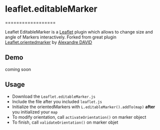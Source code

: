# leaflet.editableMarker
==================

Leaflet EditableMarker is a [Leaflet](http://leafletjs.com/) plugin which allows to change size and angle of Markers interactively.
Forked from great plugin [Leaflet.orientedmarker](https://github.com/gismartwaredev/leaflet.orientedMarker) by [Alexandre DAVID](http://github.com/alexandreDavid)

Demo
----

coming soon

Usage
-----

  * Download the `Leaflet.editableMarker.js`
  * Include the file after you included `leaflet.js` 
  * Initialize the orientedMarkers with `L.editableMarker().addTo(map)` **after** you initialized your `map`
  * To modify orientation, call `activateOrientation()` on marker object
  * To finish, call `validateOrientation()` on marker objet
